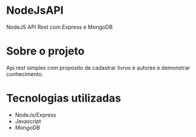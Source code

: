 # NodeJsAPI
NodeJS API Rest com Express e MongoDB

# Sobre o projeto

Api rest simples com proposito de cadastrar livros e autores e demonstrar conhecimento. 

# Tecnologias utilizadas 
- NodeJs/Express
- Javascript
- MongoDB


